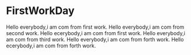 # FirstWorkDay
Hello everybody,i am com from first work.
Hello everybody,i am com from second work.
Hello ecerybody,i am com from first work.
Hello everybody,i am com from third work.
Hello everybody,i am com from forth work.
Hello ecerybody,i am com from forth work.
